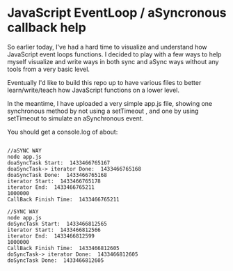 JavaScript EventLoop / aSyncronous callback help
===================================

So earlier today, I've had a hard time to visualize and understand how JavaScript event loops functions. I decided to play with a few ways to help myself visualize and write ways in both sync and aSync ways without any tools from a very basic level.

Eventually I'd like to build this repo up to have various files to better learn/write/teach how JavaScript functions on a lower level.

In the meantime, I have uploaded a very simple app.js file, showing one synchronous method by not using a setTimeout , and one by using setTimeout to simulate an aSynchronous event.

You should get a console.log of about:

```

//aSYNC WAY
node app.js
doaSyncTask Start:  1433466765167
doaSyncTask-> iterator Done:  1433466765168
doaSyncTask Done:  1433466765168
iterator Start:  1433466765178
iterator End:  1433466765211
1000000
CallBack Finish Time:  1433466765211

//SYNC WAY
node app.js
doSyncTask Start:  1433466812565
iterator Start:  1433466812566
iterator End:  1433466812599
1000000
CallBack Finish Time:  1433466812605
doSyncTask-> iterator Done:  1433466812605
doSyncTask Done:  1433466812605
```
